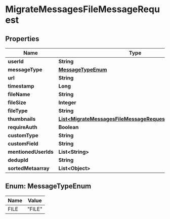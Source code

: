 

# MigrateMessagesFileMessageRequest


## Properties

| Name | Type | Description | Notes |
|------------ | ------------- | ------------- | -------------|
|**userId** | **String** |  |  |
|**messageType** | [**MessageTypeEnum**](#MessageTypeEnum) |  |  |
|**url** | **String** |  |  |
|**timestamp** | **Long** |  |  |
|**fileName** | **String** |  |  [optional] |
|**fileSize** | **Integer** |  |  [optional] |
|**fileType** | **String** |  |  [optional] |
|**thumbnails** | [**List&lt;MigrateMessagesFileMessageRequestThumbnailsInner&gt;**](MigrateMessagesFileMessageRequestThumbnailsInner.md) |  |  [optional] |
|**requireAuth** | **Boolean** |  |  [optional] |
|**customType** | **String** |  |  [optional] |
|**customField** | **String** |  |  [optional] |
|**mentionedUserIds** | **List&lt;String&gt;** |  |  [optional] |
|**dedupId** | **String** |  |  [optional] |
|**sortedMetaarray** | **List&lt;Object&gt;** |  |  [optional] |



## Enum: MessageTypeEnum

| Name | Value |
|---- | -----|
| FILE | &quot;FILE&quot; |



